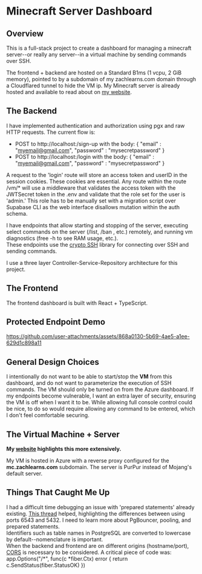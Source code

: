 # Minecraft Server Dashboard

## Overview  
This is a full-stack project to create a dashboard for
managing a minecraft server--or really any server--in a virtual machine by sending commands over SSH.

The frontend + backend are hosted on a Standard B1ms (1 vcpu, 2 GiB memory), pointed to by a subdomain of my zachlearns.com domain through a Cloudflared
tunnel to hide the VM ip.
My Minecraft server is already hosted and available to read about on [my website](https://zachlearns.com/mc.html).

## The Backend
I have implemented authentication and authorization using pgx and raw HTTP requests. The current flow is:
- POST to http://localhost:<port>/sign-up with the body:
  {
  "email" : "myemail@gmail.com",
  "password" : "mysecretpassword"
  }
- POST to http://localhost:<port>/login with the body:
  {
  "email" : "myemail@gmail.com",
  "password" : "mysecretpassword"
  }

A request to the 'login' route will store an access token and userID in the session cookies. These cookies are essential. Any route
within the route /vm/* will use a middleware that validates the access token with the JWTSecret token in the .env and validate
that the role set for the user is 'admin.' This role has to be manually set with a migration script over Supabase CLI as the web interface disallows mutation within the auth schema.


I have endpoints that allow starting and stopping of the server, executing select commands on the server (/list, /ban <player>, etc.) remotely,
and running vm diagnostics (free -h to see RAM usage, etc.).   
These endpoints use the [crypto SSH](golang.org/x/crypto/ssh) library
for connecting over SSH and sending commands.

I use a three layer Controller-Service-Repository architecture for this project.

## The Frontend
The frontend dashboard is built with React + TypeScript.

## Protected Endpoint Demo
https://github.com/user-attachments/assets/868a0130-5b69-4ae5-a1ee-629d1c898a11

## General Design Choices
I intentionally do not want to be able to start/stop the **VM** from this dashboard, and do not want to parameterize the execution
of SSH commands. The VM should only be turned on from the Azure dashboard. If my endpoints become vulnerable, I want an extra layer of security,
ensuring the VM is off when I want it to be. While allowing full console control could be nice, to do so would require allowing any command to be entered,
which I don't feel comfortable securing.


## The Virtual Machine + Server
**My [website](http://zachlearns.com/mc.html) highlights this more extensively.**

My VM is hosted in Azure with a reverse proxy configured for the **mc.zachlearns.com** subdomain. The server is PurPur instead of Mojang's default server.

## Things That Caught Me Up
I had a difficult time debugging an issue with 'prepared statements' already existing. [This thread](https://forum.bubble.io/t/sql-connector-issue-prepared-statement-supabase-integration/303849/3) helped, highlighting the differences between using ports 6543 and 5432. I need to learn more about PgBouncer, pooling, and prepared statements.   
Identifiers such as table names in PostgreSQL are converted to lowercase by default--nomenclature is important.  
When the backend and frontend are on different origins (hostname/port), [CORS](https://developer.mozilla.org/en-US/docs/Web/HTTP/CORS) is necessary to be considered. A critical piece of code was:
	app.Options("/*", func(c *fiber.Ctx) error {
		return c.SendStatus(fiber.StatusOK)
	})
